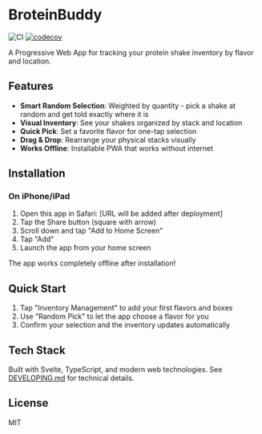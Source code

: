 # BroteinBuddy

![CI](https://github.com/nikblanchet/brotein-buddy/workflows/CI/badge.svg)
[![codecov](https://codecov.io/gh/nikblanchet/brotein-buddy/branch/main/graph/badge.svg)](https://codecov.io/gh/nikblanchet/brotein-buddy)

A Progressive Web App for tracking your protein shake inventory by flavor and location.

## Features

- **Smart Random Selection**: Weighted by quantity - pick a shake at random and get told exactly where it is
- **Visual Inventory**: See your shakes organized by stack and location
- **Quick Pick**: Set a favorite flavor for one-tap selection
- **Drag & Drop**: Rearrange your physical stacks visually
- **Works Offline**: Installable PWA that works without internet

## Installation

### On iPhone/iPad

1. Open this app in Safari: [URL will be added after deployment]
2. Tap the Share button (square with arrow)
3. Scroll down and tap "Add to Home Screen"
4. Tap "Add"
5. Launch the app from your home screen

The app works completely offline after installation!

## Quick Start

1. Tap "Inventory Management" to add your first flavors and boxes
2. Use "Random Pick" to let the app choose a flavor for you
3. Confirm your selection and the inventory updates automatically

## Tech Stack

Built with Svelte, TypeScript, and modern web technologies. See [DEVELOPING.md](DEVELOPING.md) for technical details.

## License

MIT

